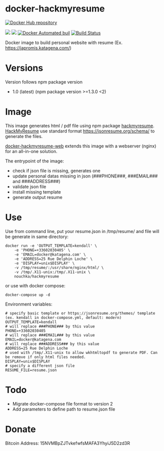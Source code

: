 # docker-hackmyresume

[![Docker Hub repository](http://dockeri.co/image/nouchka/hackmyresume)](https://registry.hub.docker.com/u/nouchka/hackmyresume/)

[![](https://images.microbadger.com/badges/image/nouchka/hackmyresume.svg)](https://microbadger.com/images/nouchka/hackmyresume "Get your own image badge on microbadger.com")
[![](https://images.microbadger.com/badges/version/nouchka/hackmyresume.svg)](https://microbadger.com/images/nouchka/hackmyresume "Get your own version badge on microbadger.com")
[![Docker Automated buil](https://img.shields.io/docker/automated/nouchka/hackmyresume.svg)](https://hub.docker.com/r/nouchka/hackmyresume/)
[![Build Status](https://travis-ci.org/nouchka/docker-hackmyresume.svg?branch=master)](https://travis-ci.org/nouchka/docker-hackmyresume)
<!---
[![Docker Stars](https://img.shields.io/docker/stars/nouchka/docker-hackmyresume.svg)](https://hub.docker.com/r/nouchka/hackmyresume/)
[![Docker Pulls](https://img.shields.io/docker/pulls/nouchka/docker-hackmyresume.svg)]()
--->

Docker image to build personal website with resume (Ex. https://japromis.katagena.com/)

# Versions

Version follows npm package version

* 1.0 (latest) (npm package version >=1.3.0 <2)

# Image

This image generates html / pdf file using npm package [hackmyresume](https://www.npmjs.com/package/hackmyresume).
[HackMyResume](http://please.hackmyresume.com/)  use standard format https://jsonresume.org/schema/ to generate the files.

[docker-hackmyresume-web](https://github.com/nouchka/docker-hackmyresume-web) extends this image with a webserver (nginx) for an all-in-one solution.

The entrypoint of the image:
* check if json file is missing, generates one
* update personal datas missing in json (###PHONE###, ###EMAIL### and ###ADDRESS###)
* validate json file
* install missing template
* generate output resume

# Use

Use from command line, put your resume.json in /tmp/resume/ and file will be generate in same directory:

	docker run -e 'OUTPUT_TEMPLATE=kendall' \
		-e 'PHONE=+33602030405' \
		-e 'EMAIL=docker@katagena.com' \
		-e 'ADDRESS=25 Rue Delphin Loche' \
		-e 'DISPLAY=unix$DISPLAY' \
		-v /tmp/resume/:/usr/share/nginx/html/ \
		-v /tmp/.X11-unix:/tmp/.X11-unix \
		nouchka/hackmyresume
or use with docker compose:

	docker-compose up -d
Environment variables:

	# specify basic template or https://jsonresume.org/themes/ template (ex. kendall in docker-compose.yml, default: modern)
	OUTPUT_TEMPLATE=kendall
	# will replace ###PHONE### by this value
	PHONE=+33602030405
	# will replace ###EMAIL### by this value
	EMAIL=docker@katagena.com
	# will replace ###ADDRESS### by this value
	ADDRESS=25 Rue Delphin Loche
	# used with /tmp/.X11-unix to allow wkhtmltopdf to generate PDF. Can be remove if only html files needed.
	DISPLAY=unix$DISPLAY
	# specify a different json file
	RESUME_FILE=resume.json

# Todo

* Migrate docker-compose file format to version 2
* Add parameters to define path to resume.json file

# Donate

Bitcoin Address: 15NVMBpZJTvkefwfsMAFA3YhyiJ5D2zd3R
